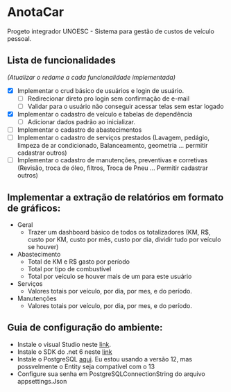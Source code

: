 # AnotaCar
Progeto integrador UNOESC - Sistema para gestão de custos de veículo pessoal.

## Lista de funcionalidades 
_(Atualizar o redame a cada funcionalidade implementada)_


- [x] Implementar o crud básico de usuários e login de usuário.
   - [ ] Redirecionar direto pro login sem confirmação de e-mail
   - [ ] Validar para o usuário não conseguir acessar telas sem estar logado
- [x] Implementar o cadastro de veículo e tabelas de dependência
   - [ ] Adicionar dados padrão ao inicializar.
- [ ] Implementar o cadastro de abastecimentos
- [ ] Implementar o cadastro de serviços prestados (Lavagem, pedágio, limpeza de ar condicionado, Balanceamento, geometria ... permitir cadastrar outros)
- [ ] Implementar o cadastro de manutenções, preventivas e corretivas (Revisão, troca de óleo, filtros, Troca de Pneu ... Permitir cadastrar outros) 

## Implementar a extração de relatórios em formato de gráficos:

* Geral
    * Trazer um dashboard básico de todos os totalizadores (KM, R$, custo por KM, custo por mês, custo por dia, dividir tudo por veículo se houver)
* Abastecimento
  * Total de KM e R$ gasto por período
  * Total por tipo de combustível
  * Total por veículo se houver mais de um para este usuário
* Serviços
  * Valores totais por veículo, por dia, por mes, e do período.
* Manutenções
  * Valores totais por veículo, por dia, por mes, e do período.

## Guia de configuração do ambiente:

* Instale o visual Studio neste [link](https://visualstudio.microsoft.com/pt-br/vs/community/).
* Instale o SDK do .net 6 neste [link](https://dotnet.microsoft.com/download/dotnet/thank-you/sdk-6.0.100-preview.1-windows-x64-installer)
* Instale o PostgreSQL [aqui](https://www.enterprisedb.com/downloads/postgres-postgresql-downloads). Eu estou usando a versão 12, mas possvelmente o Entity seja compatível com o 13 
* Configure sua senha em PostgreSQLConnectionString do arquivo appsettings.Json
